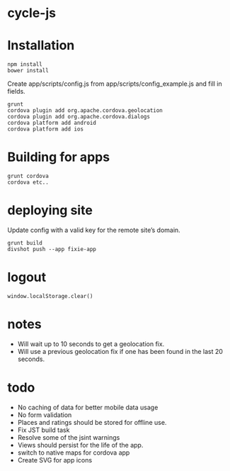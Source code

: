 cycle-js
========

# Installation

    npm install
    bower install

Create app/scripts/config.js from app/scripts/config_example.js and fill in fields.

    grunt
    cordova plugin add org.apache.cordova.geolocation
    cordova plugin add org.apache.cordova.dialogs
    cordova platform add android
    cordova platform add ios


# Building for apps

    grunt cordova
    cordova etc..

# deploying site


Update config with a valid key for the remote site’s domain.

    grunt build
    divshot push --app fixie-app

# logout

    window.localStorage.clear()

# notes

* Will wait up to 10 seconds to get a geolocation fix.
* Will use a previous geolocation fix if one has been found in the last 20 seconds.

# todo

* No caching of data for better mobile data usage
* No form validation
* Places and ratings should be stored for offline use.
* Fix JST build task
* Resolve some of the jsint warnings
* Views should persist for the life of the app.
* switch to native maps for cordova app
* Create SVG for app icons